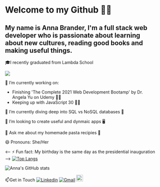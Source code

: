 # Welcome to my Github 🦸‍♀️ 

## My name is Anna Brander, I'm a full stack web developer who is passionate about learning about new cultures, reading good books and making useful things.

<!--
**aelise17264/aelise17264** is a ✨ _special_ ✨ repository because its `README.md` (this file) appears on your GitHub profile.

Here are some ideas to get you started:

⚙️ The languages I use the most are:
![JavaScript](https://img.shields.io/badge/JavaScript-red)
![Reactjs](https://img.shields.io/badge/Reactjs-lightblue)
![Nodejs](https://img.shields.io/badge/Nodejs-green)

-->



🎓I recently graduated from Lambda School


<img src ="https://images.youracclaim.com/size/110x110/images/866c4132-ed2f-44f5-83df-86bf2ae639d9/lambda-badge-full-stack-web.png"/>


🔭 I’m currently working on:
- Finishing 'The Complete 2021 Web Development Bootamp' by Dr. Angela Yu on Udemy 👩‍💻
- Keeping up with JavaScript 30 🏃‍♀️
     
🌱 I’m currently diving deep into SQL vs NoSQL databases 🤿

👯 I’m looking to create useful and dynmaic apps 🖥️

💬 Ask me about my homemade pasta recipies 🍝

😄 Pronouns: She/Her

<-- ⚡ Fun fact: My birthday is the same day as the presidential inauguration -->
[![Top Langs](https://github-readme-stats.vercel.app/api/top-langs/?username=aelise17264&layout=compact&theme=synthwave)](https://github.com/aelise17264/github-readme-stats)

![Anna's GitHub stats](https://github-readme-stats.vercel.app/api?username=aelise17264&ount_private=true&show_icons=true&theme=synthwave)


📫Get in Touch
[![Linkedin](https://img.shields.io/badge/-LinkedIn-blue?style=flat&logo=Linkedin&logoColor=white)](https://www.linkedin.com/in/aelise17264/)
[![Gmail](https://img.shields.io/badge/-Gmail-c14438?style=flat&logo=Gmail&logoColor=white)](mailto:aelise17264@gmail.com)
[<img src="https://img.shields.io/github/followers/aelise17264?label=follow&style=social" height="22" title="Follow me" />](https://github.com/aelise17264)
